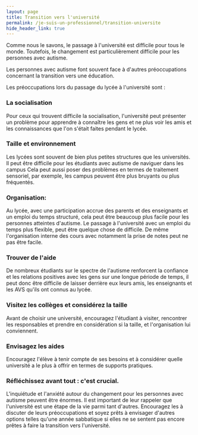```yaml
---
layout: page
title: Transition vers l'université
permalink: /je-suis-un-professionnel/transition-universite
hide_header_link: true
---
```


Comme nous le savons, le passage à l'université est difficile pour tous le monde.
Toutefois, le changement est particulièrement difficile pour les personnes avec autisme.

Les personnes avec autisme font souvent face à d'autres préoccupations
concernant la transition vers une éducation.

Les préoccupations lors du passage du lycée à l'université sont :

### La socialisation
Pour ceux qui trouvent difficile la socialisation, l'université peut présenter un problème pour apprendre à connaître les gens et ne plus voir les amis et les connaissances que l'on s'était faites pendant le lycée.

### Taille et environnement
Les lycées sont souvent de bien plus petites structures que les universités. Il peut être difficile pour les étudiants avec autisme de naviguer dans les campus
Cela peut aussi poser des problèmes  en termes de traitement sensoriel, par exemple, les campus peuvent être plus bruyants ou plus fréquentés.

### Organisation:
Au lycée, avec une participation accrue des parents et des enseignants 
et un emploi du temps structuré, cela peut être beaucoup plus facile pour les personnes
atteintes d'autisme.
Le passage à l'université avec un emploi du temps plus flexible, peut être quelque chose de difficile.
De même l'organisation interne des cours avec notamment la prise de notes peut ne pas être facile.

### Trouver de l'aide
De nombreux étudiants sur le spectre de l'autisme renforcent la confiance et les relations positives
avec les gens sur une longue période de temps, il peut donc être difficile de laisser derrière
eux leurs amis, les enseignants et les AVS qu'ils ont connus au lycée.

### Visitez les collèges et considérez la taille
Avant de choisir  une université, encouragez l'étudiant à visiter, 
rencontrer les responsables et prendre en considération si la taille, et l'organisation lui conviennent. 

### Envisagez les aides
Encouragez l'élève à tenir compte de ses besoins et à considérer
quelle université a le plus à offrir en termes de supports pratiques.

### Réfléchissez avant tout : c'est crucial.
L'inquiétude et l'anxiété autour du changement pour les personnes 
avec autisme peuvent être énormes.
Il est important de leur rappeler que l'université est une étape de la vie parmi tant d'autres.
Encouragez les à discuter de leurs préoccupations et soyez prêts à
envisager d'autres options telles qu'une année sabbatique si elles ne se sentent pas encore prêtes à faire la transition vers l'université.
